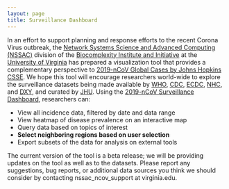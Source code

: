 ```yaml
---
layout: page
title: Surveillance Dashboard
---
```


In an effort to support planning and response efforts to the recent Corona Virus outbreak,
the [Network Systems Science and Advanced Computing (NSSAC)](https://biocomplexity.virginia.edu/nssac)
division of the [Biocomplexity Institute and Initiative](https://biocomplexity.virginia.edu/) 
at the [University of Virginia](https://www.virginia.edu/) has prepared a visualization tool that provides a complementary perspective to 
[2019-nCoV Global Cases by Johns Hopkins CSSE](https://gisanddata.maps.arcgis.com/apps/opsdashboard/index.html#/bda7594740fd40299423467b48e9ecf6).
We hope this tool will encourage researchers world-wide to explore the surveillance datasets 
being made available by [WHO](https://www.who.int/emergencies/diseases/novel-coronavirus-2019/situation-reports/), [CDC](https://www.cdc.gov/coronavirus/2019-ncov/index.html), [ECDC](https://www.ecdc.europa.eu/en/geographical-distribution-2019-ncov-cases), [NHC](http://www.nhc.gov.cn/yjb/s3578/new_list.shtml), and [DXY](https://3g.dxy.cn/newh5/view/pneumonia), and curated by [JHU](https://systems.jhu.edu/research/public-health/ncov/). 
Using the [2019-nCoV Surveillance Dashboard](http://ncov.bii.virginia.edu/dashboard/), researchers can:
- View all incidence data, filtered by date and data range
- View heatmap of disease prevalence on an interactive map 
- Query data based on topics of interest 
- **Select neighboring regions based on user selection**
- Export subsets of the data for analysis on external tools 
 
The current version of the tool is a beta release; we will be providing updates on the tool as well as to the datasets. 
Please report any suggestions, bug reports, or additional data sources you think we should consider 
by contacting nssac_ncov_support at virginia.edu.
